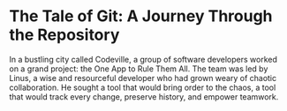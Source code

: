 # The Tale of Git: A Journey Through the Repository
In a bustling city called Codeville, a group of software developers worked on a grand project: the One App to Rule Them All. The team was led by Linus, a wise and resourceful developer who had grown weary of chaotic collaboration. He sought a tool that would bring order to the chaos, a tool that would track every change, preserve history, and empower teamwork.